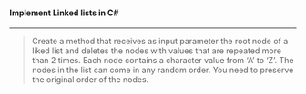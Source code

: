 #### Implement Linked lists in C#

---

> Create a method that receives as input parameter the root node of a liked list and deletes the nodes with
> values that are repeated more than 2 times. Each node contains a character value from ‘A’ to ‘Z’. The
> nodes in the list can come in any random order. You need to preserve the original order of the nodes.
